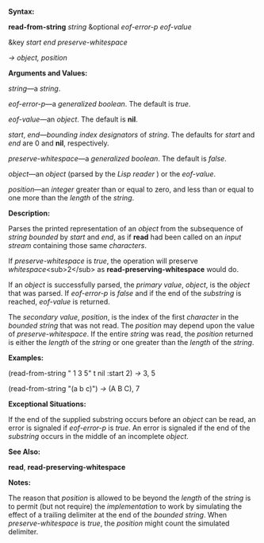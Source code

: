  

**Syntax:** 

**read-from-string** *string* &optional *eof-error-p eof-value* 

&key *start end preserve-whitespace* 

*→ object, position* 

**Arguments and Values:** 

*string*—a *string*. 

*eof-error-p*—a *generalized boolean*. The default is *true*. 

*eof-value*—an *object*. The default is **nil**. 

*start*, *end*—*bounding index designators* of *string*. The defaults for *start* and *end* are 0 and **nil**, respectively. 

*preserve-whitespace*—a *generalized boolean*. The default is *false*. 

*object*—an *object* (parsed by the *Lisp reader* ) or the *eof-value*. 

*position*—an *integer* greater than or equal to zero, and less than or equal to one more than the *length* of the *string*. 



 

 

**Description:** 

Parses the printed representation of an *object* from the subsequence of *string bounded* by *start* and *end*, as if **read** had been called on an *input stream* containing those same *characters*. 

If *preserve-whitespace* is *true*, the operation will preserve *whitespace*&#60;sub&#62;2&#60;/sub&#62; as **read-preserving-whitespace** would do. 

If an *object* is successfully parsed, the *primary value*, *object*, is the *object* that was parsed. If *eof-error-p* is *false* and if the end of the *substring* is reached, *eof-value* is returned. 

The *secondary value*, *position*, is the index of the first *character* in the *bounded string* that was not read. The *position* may depend upon the value of *preserve-whitespace*. If the entire *string* was read, the *position* returned is either the *length* of the *string* or one greater than the *length* of the *string*. 

**Examples:** 

(read-from-string " 1 3 5" t nil :start 2) *→* 3, 5 

(read-from-string "(a b c)") *→* (A B C), 7 

**Exceptional Situations:** 

If the end of the supplied substring occurs before an *object* can be read, an error is signaled if *eof-error-p* is *true*. An error is signaled if the end of the *substring* occurs in the middle of an incomplete *object*. 

**See Also:** 

**read**, **read-preserving-whitespace** 

**Notes:** 

The reason that *position* is allowed to be beyond the *length* of the *string* is to permit (but not require) the *implementation* to work by simulating the effect of a trailing delimiter at the end of the *bounded string*. When *preserve-whitespace* is *true*, the *position* might count the simulated delimiter. 

